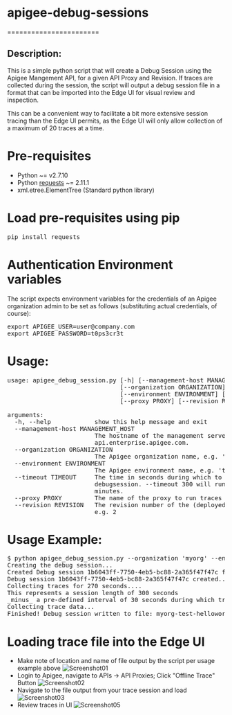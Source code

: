 # apigee-debug-sessions
=======================

## Description:
This is a simple python script that will create a Debug Session using the Apigee Mangement API, for a given API Proxy and Revision.
If traces are collected during the session, the script will output a debug session file in a format that can be imported into the Edge UI for
visual review and inspection.

This can be a convenient way to facilitate a bit more extensive session tracing than the Edge UI permits, as the Edge UI will only allow collection
of a maximum of 20 traces at a time.

# Pre-requisites
* Python ~= v2.7.10
* Python [requests](http://docs.python-requests.org/en/master/) ~= 2.11.1
* xml.etree.ElementTree (Standard python library)
 
# Load pre-requisites using pip
<pre>
pip install requests
</pre>

# Authentication Environment variables
The script expects environment variables for the credentials of an Apigee organization admin to be set as follows (substituting actual credentials, of course):
<pre>
export APIGEE_USER=user@company.com
export APIGEE_PASSWORD=t0ps3cr3t
</pre>

# Usage: 
<pre>
usage: apigee_debug_session.py [-h] [--management-host MANAGEMENT_HOST]
                               [--organization ORGANIZATION]
                               [--environment ENVIRONMENT] [--timeout TIMEOUT]
                               [--proxy PROXY] [--revision REVISION]

arguments:
  -h, --help            show this help message and exit
  --management-host MANAGEMENT_HOST
                        The hostname of the management server. Defaults to
                        api.enterprise.apigee.com.
  --organization ORGANIZATION
                        The Apigee organization name, e.g. 'mycompany'
  --environment ENVIRONMENT
                        The Apigee environment name, e.g. 'test'
  --timeout TIMEOUT     The time in seconds during which to collect traces via
                        debugsession. --timeout 300 will run traces for 5
                        minutes.
  --proxy PROXY         The name of the proxy to run traces on, e.g. 'orders'
  --revision REVISION   The revision number of the (deployed) proxy to debug,
                        e.g. 2
</pre>

# Usage Example:
<pre>
$ python apigee_debug_session.py --organization 'myorg' --environment 'test' --timeout 300 --proxy 'helloworld_markw_20161013' --revision 2
Creating the debug session...
Created Debug session 1b6043ff-7750-4eb5-bc88-2a365f47f47c for Revision 2 of helloworld_markw_20161013 in Environment test
Debug session 1b6043ff-7750-4eb5-bc88-2a365f47f47c created...
Collecting traces for 270 seconds....
This represents a session length of 300 seconds
_minus_ a pre-defined interval of 30 seconds during which trace data is downloaded and processed
Collecting trace data...
Finished! Debug session written to file: myorg-test-helloworld_markw_20161013-2_1b6043ff-7750-4eb5-bc88-2a365f47f47c.xml
</pre>

# Loading trace file into the Edge UI
* Make note of location and name of file output by the script per usage example above
![Screenshot01](https://raw.githubusercontent.com/markwilliams970/apigee-debug-sessions/master/images/screenshot01.png)
* Login to Apigee, navigate to APIs -> API Proxies; Click "Offline Trace" Button
![Screenshot02](https://raw.githubusercontent.com/markwilliams970/apigee-debug-sessions/master/images/screenshot02.png)
* Navigate to the file output from your trace session and load
![Screenshot03](https://raw.githubusercontent.com/markwilliams970/apigee-debug-sessions/master/images/screenshot03.png)
* Review traces in UI
![Screenshot05](https://raw.githubusercontent.com/markwilliams970/apigee-debug-sessions/master/images/screenshot04.png)